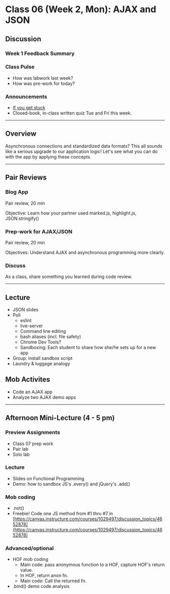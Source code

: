 # Class 06 (Week 2, Mon): AJAX and JSON

## Discussion

### Week 1 Feedback Summary

### Class Pulse
- How was labwork last week?
- How was pre-work for today?

### Announcements
- [If you get stuck](../IfYouGetStuck.md)
- Closed-book, in-class written quiz Tue and Fri this week.

---
## Overview
Asynchronous connections and standardized data formats? This all sounds like a serious upgrade to our application logic! Let's see what you can do with the app by applying these concepts.

---
## Pair Reviews

### Blog App
Pair review, 20 min

Objective: Learn how your partner used marked.js, highlight.js, JSON.stringify()

### Prep-work for AJAX/JSON
Pair review, 20 min

Objectives: Understand AJAX and asynchronous programming more clearly.

### Discuss
As a class, share something you learned during code review.

---
## Lecture
- JSON slides
- Poll
  - eslint
  - live-server
  - Command line editing
  - bash aliases (incl. file safety)
  - Chrome Dev Tools?
  - Sandboxing: Each student to share how she/he sets up for a new app
- Group: install sandbox script
- Laundry & luggage analogy

## Mob Activites
- Code an AJAX app
- Analyze two AJAX demo apps

---
## Afternoon Mini-Lecture (4 - 5 pm)
### Preview Assignments
- Class 07 prep work
- Pair lab
- Solo lab

### Lecture
- Slides on Functional Programming
- Demo: how to sandbox JS's .every() and jQuery's .add()

### Mob coding
- .not()
- Freebie! Code one JS method from #1 thru #7 in [https://canvas.instructure.com/courses/1029497/discussion_topics/4652878](https://canvas.instructure.com/courses/1029497/discussion_topics/4652878)

### Advanced/optional
- HOF mob coding
  - Main code: pass anonymous function to a HOF, capture HOF's return value.
  - In HOF, return anon fn.
  - Main code: Call the returned fn.
- .bind() demo code analysis
